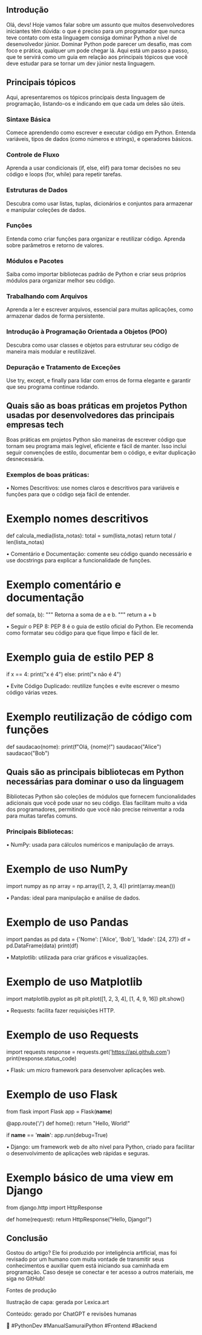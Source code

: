 ## Introdução
Olá, devs! Hoje vamos falar sobre um assunto que muitos desenvolvedores iniciantes têm dúvida: o que é preciso para um programador que nunca teve contato com esta linguagem consiga dominar Python a nível de desenvolvedor júnior. Dominar Python pode parecer um desafio, mas com foco e prática, qualquer um pode chegar lá. Aqui está um passo a passo, que te servirá como um guia em relação aos principais tópicos que você deve estudar para se tornar um dev júnior nesta linguagem.

## Principais tópicos
Aqui, apresentaremos os tópicos principais desta linguagem de programação, listando-os e indicando em que cada um deles são úteis. 

### Sintaxe Básica
Comece aprendendo como escrever e executar código em Python. Entenda variáveis, tipos de dados (como números e strings), e operadores básicos.

### Controle de Fluxo
Aprenda a usar condicionais (if, else, elif) para tomar decisões no seu código e loops (for, while) para repetir tarefas.

### Estruturas de Dados
Descubra como usar listas, tuplas, dicionários e conjuntos para armazenar e manipular coleções de dados.

### Funções
Entenda como criar funções para organizar e reutilizar código. Aprenda sobre parâmetros e retorno de valores.

### Módulos e Pacotes
Saiba como importar bibliotecas padrão de Python e criar seus próprios módulos para organizar melhor seu código.

### Trabalhando com Arquivos
Aprenda a ler e escrever arquivos, essencial para muitas aplicações, como armazenar dados de forma persistente.

### Introdução à Programação Orientada a Objetos (POO)
Descubra como usar classes e objetos para estruturar seu código de maneira mais modular e reutilizável.

### Depuração e Tratamento de Exceções

Use try, except, e finally para lidar com erros de forma elegante e garantir que seu programa continue rodando.

## Quais são as boas práticas em projetos Python usadas por desenvolvedores das principais empresas tech
Boas práticas em projetos Python são maneiras de escrever código que tornam seu programa mais legível, eficiente e fácil de manter. Isso inclui seguir convenções de estilo, documentar bem o código, e evitar duplicação desnecessária.

### Exemplos de boas práticas:
•   Nomes Descritivos: use nomes claros e descritivos para variáveis e funções para que o código seja fácil de entender.

# Exemplo nomes descritivos
def calcula_media(lista_notas):
    total = sum(lista_notas)
    return total / len(lista_notas)

•   Comentário e Documentação: comente seu código quando necessário e use docstrings para explicar a funcionalidade de funções.

# Exemplo comentário e documentação
def soma(a, b):
    """
    Retorna a soma de a e b.
    """
    return a + b

•   Seguir o PEP 8: PEP 8 é o guia de estilo oficial do Python. Ele recomenda como formatar seu código para que fique limpo e fácil de ler.

# Exemplo guia de estilo PEP 8
if x == 4:
    print("x é 4")
else:
    print("x não é 4")

•   Evite Código Duplicado: reutilize funções e evite escrever o mesmo código várias vezes.

# Exemplo reutilização de código com funções
def saudacao(nome):
    print(f"Olá, {nome}!")
saudacao("Alice")
saudacao("Bob")

## Quais são as principais bibliotecas em Python necessárias para dominar o uso da linguagem
Bibliotecas Python são coleções de módulos que fornecem funcionalidades adicionais que você pode usar no seu código. Elas facilitam muito a vida dos programadores, permitindo que você não precise reinventar a roda para muitas tarefas comuns.

### Principais Bibliotecas:
•   NumPy: usada para cálculos numéricos e manipulação de arrays.

# Exemplo de uso NumPy
import numpy as np
array = np.array([1, 2, 3, 4])
print(array.mean())

•   Pandas: ideal para manipulação e análise de dados.

# Exemplo de uso Pandas
import pandas as pd
data = {'Nome': ['Alice', 'Bob'], 'Idade': [24, 27]}
df = pd.DataFrame(data)
print(df)

•   Matplotlib: utilizada para criar gráficos e visualizações.

# Exemplo de uso Matplotlib
import matplotlib.pyplot as plt
plt.plot([1, 2, 3, 4], [1, 4, 9, 16])
plt.show()

•   Requests: facilita fazer requisições HTTP.

# Exemplo de uso Requests
import requests
response = requests.get('https://api.github.com')
print(response.status_code)

•   Flask: um micro framework para desenvolver aplicações web.

# Exemplo de uso Flask
from flask import Flask
app = Flask(__name__)

@app.route('/')
def home():
    return "Hello, World!"

if __name__ == '__main__':
    app.run(debug=True)

•   Django: um framework web de alto nível para Python, criado para facilitar o desenvolvimento de aplicações web rápidas e seguras. 

# Exemplo básico de uma view em Django
from django.http import HttpResponse

def home(request):
    return HttpResponse("Hello, Django!")

## Conclusão
Gostou do artigo? Ele foi produzido por inteligência artificial, mas foi revisado por um humano com muita vontade de transmitir seus conhecimentos e auxiliar quem está iniciando sua caminhada em programação. Caso deseje se conectar e ter acesso a outros materiais, me siga no GitHub!

Fontes de produção

Ilustração de capa: gerada por Lexica.art

Conteúdo: gerado por ChatGPT e revisões humanas

🚀 #PythonDev #ManualSamuraiPython #Frontend #Backend

